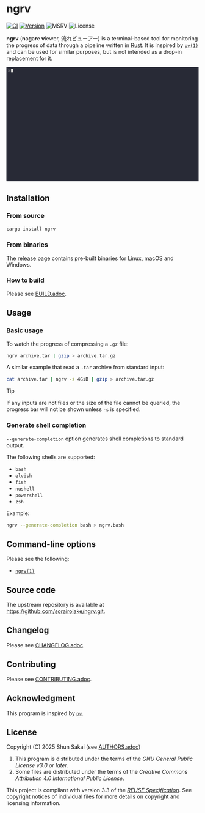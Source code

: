 <!--
SPDX-FileCopyrightText: 2025 Shun Sakai

SPDX-License-Identifier: CC-BY-4.0
-->

# ngrv

[![CI][ci-badge]][ci-url]
[![Version][version-badge]][version-url]
![MSRV][msrv-badge]
![License][license-badge]

**ngrv** (**n**a**g**a**r**e **v**iewer, 流れビューアー) is a terminal-based
tool for monitoring the progress of data through a pipeline written in [Rust].
It is inspired by [`pv(1)`] and can be used for similar purposes, but is not
intended as a drop-in replacement for it.

![Demo animation](assets/demo.gif)

## Installation

### From source

```sh
cargo install ngrv
```

### From binaries

The [release page] contains pre-built binaries for Linux, macOS and Windows.

### How to build

Please see [BUILD.adoc].

## Usage

### Basic usage

To watch the progress of compressing a `.gz` file:

```sh
ngrv archive.tar | gzip > archive.tar.gz
```

A similar example that read a `.tar` archive from standard input:

```sh
cat archive.tar | ngrv -s 4GiB | gzip > archive.tar.gz
```

> [!TIP]
> If any inputs are not files or the size of the file cannot be queried, the
> progress bar will not be shown unless `-s` is specified.

### Generate shell completion

`--generate-completion` option generates shell completions to standard output.

The following shells are supported:

- `bash`
- `elvish`
- `fish`
- `nushell`
- `powershell`
- `zsh`

Example:

```sh
ngrv --generate-completion bash > ngrv.bash
```

## Command-line options

Please see the following:

- [`ngrv(1)`]

## Source code

The upstream repository is available at
<https://github.com/sorairolake/ngrv.git>.

## Changelog

Please see [CHANGELOG.adoc].

## Contributing

Please see [CONTRIBUTING.adoc].

## Acknowledgment

This program is inspired by [`pv`].

## License

Copyright (C) 2025 Shun Sakai (see [AUTHORS.adoc])

1.  This program is distributed under the terms of the _GNU General Public
    License v3.0 or later_.
2.  Some files are distributed under the terms of the _Creative Commons
    Attribution 4.0 International Public License_.

This project is compliant with version 3.3 of the [_REUSE Specification_]. See
copyright notices of individual files for more details on copyright and
licensing information.

[ci-badge]: https://img.shields.io/github/actions/workflow/status/sorairolake/ngrv/CI.yaml?branch=develop&style=for-the-badge&logo=github&label=CI
[ci-url]: https://github.com/sorairolake/ngrv/actions?query=branch%3Adevelop+workflow%3ACI++
[version-badge]: https://img.shields.io/crates/v/ngrv?style=for-the-badge&logo=rust
[version-url]: https://crates.io/crates/ngrv
[msrv-badge]: https://img.shields.io/crates/msrv/ngrv?style=for-the-badge&logo=rust
[license-badge]: https://img.shields.io/crates/l/ngrv?style=for-the-badge
[Rust]: https://www.rust-lang.org/
[`pv(1)`]: https://www.ivarch.com/programs/quickref/pv.shtml
[release page]: https://github.com/sorairolake/ngrv/releases
[BUILD.adoc]: BUILD.adoc
[`ngrv(1)`]: docs/man/man1/ngrv.1.adoc
[CHANGELOG.adoc]: CHANGELOG.adoc
[CONTRIBUTING.adoc]: CONTRIBUTING.adoc
[`pv`]: https://www.ivarch.com/programs/pv.shtml
[AUTHORS.adoc]: AUTHORS.adoc
[_REUSE Specification_]: https://reuse.software/spec-3.3/
